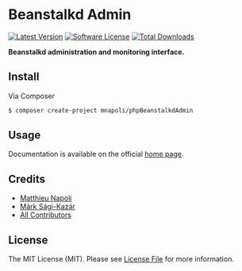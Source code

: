 # Beanstalkd Admin

[![Latest Version](https://img.shields.io/github/release/mnapoli/phpBeanstalkdAdmin.svg?style=flat-square)](https://github.com/mnapoli/phpBeanstalkdAdmin/releases)
[![Software License](https://img.shields.io/badge/license-MIT-brightgreen.svg?style=flat-square)](LICENSE)
[![Total Downloads](https://img.shields.io/packagist/dt/mnapoli/phpBeanstalkdAdmin.svg?style=flat-square)](https://packagist.org/packages/mnapoli/phpBeanstalkdAdmin)

**Beanstalkd administration and monitoring interface.**


## Install

Via Composer

``` bash
$ composer create-project mnapoli/phpBeanstalkdAdmin
```


## Usage

Documentation is available on the official [home page](http://mnapoli.github.com/phpBeanstalkdAdmin/).


## Credits

- [Matthieu Napoli](https://github.com/mnapoli)
- [Márk Sági-Kazár](https://github.com/sagikazarmark)
- [All Contributors](https://github.com/mnapoli/phpBeanstalkdAdmin/contributors)


## License

The MIT License (MIT). Please see [License File](LICENSE) for more information.
